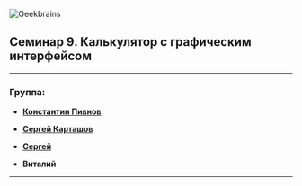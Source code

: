 ![Geekbrains](https://frontend-scripts.hb.bizmrg.com/unique-hf/svg/logo_gb_dark_mobile.svg)
## Семинар 9. Калькулятор с графическим интерфейсом

---

### Группа:
* [**Константин Пивнов**](https://gb.ru/users/1215073)

* [**Сергей Карташов**](https://gb.ru/users/7683636)

* [**Сергей**](https://gb.ru/users/7832374)

* **Виталий**

---